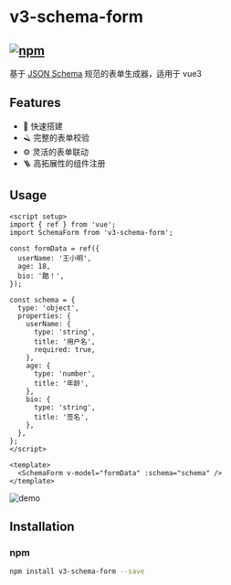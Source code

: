 # v3-schema-form

## [![npm](https://img.shields.io/npm/v/v3-schema-form)](https://www.npmjs.com/package/v3-schema-form)

基于 [JSON Schema](https://json-schema.org/understanding-json-schema/) 规范的表单生成器，适用于 vue3

## Features

- 🚀 快速搭建
- 🪒 完整的表单校验
- ⚙️ 灵活的表单联动
- 🪜 高拓展性的组件注册

## Usage

```vue
<script setup>
import { ref } from 'vue';
import SchemaForm from 'v3-schema-form';

const formData = ref({
  userName: '王小明',
  age: 18,
  bio: '酷！',
});

const schema = {
  type: 'object',
  properties: {
    userName: {
      type: 'string',
      title: '用户名',
      required: true,
    },
    age: {
      type: 'number',
      title: '年龄',
    },
    bio: {
      type: 'string',
      title: '签名',
    },
  },
};
</script>

<template>
  <SchemaForm v-model="formData" :schema="schema" />
</template>
```

![demo](https://muluk-m.github.io/schema-form/images/demo.png)

## Installation

### npm

```bash
npm install v3-schema-form --save
```
